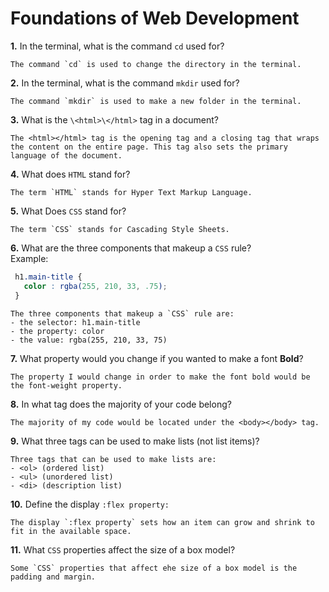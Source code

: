 # Foundations of Web Development

**1.** In the terminal, what is the command `cd` used for?
<!-- enter you answer in the space below -->
```
The command `cd` is used to change the directory in the terminal.
```

**2.** In the terminal, what is the command `mkdir` used for?
<!-- enter you answer in the space below -->
```
The command `mkdir` is used to make a new folder in the terminal.
```

**3.** What is the `\<html>\</html>` tag in a document?
<!-- enter you answer in the space below -->
```
The <html></html> tag is the opening tag and a closing tag that wraps the content on the entire page. This tag also sets the primary language of the document. 
```

**4.** What does `HTML` stand for?
<!-- enter you answer in the space below -->
```
The term `HTML` stands for Hyper Text Markup Language.
```

**5.** What Does `CSS` stand for?
<!-- enter you answer in the space below -->
```
The term `CSS` stands for Cascading Style Sheets.
```

**6.** What are the three components that makeup a `CSS` rule? <br> Example:
```css
 h1.main-title {
   color : rgba(255, 210, 33, .75);
 }
```
<!-- enter you answer in the space below -->
```
The three components that makeup a `CSS` rule are:
- the selector: h1.main-title
- the property: color
- the value: rgba(255, 210, 33, 75)
```

**7.** What property would you change if you wanted to make a font **Bold**?
<!-- enter you answer in the space below -->
```
The property I would change in order to make the font bold would be the font-weight property. 
```

**8.** In what tag does the majority of your code belong?
<!-- enter you answer in the space below -->
```
The majority of my code would be located under the <body></body> tag.
```

**9.** What three tags can be used to make lists (not list items)?
<!-- enter you answer in the space below -->
```
Three tags that can be used to make lists are: 
- <ol> (ordered list)
- <ul> (unordered list)
- <di> (description list)
```

**10.** Define the display `:flex property:`
<!-- enter you answer in the space below -->
```
The display `:flex property` sets how an item can grow and shrink to fit in the available space. 
```

**11.** What `CSS` properties affect the size of a box model?
<!-- enter you answer in the space below -->
```
Some `CSS` properties that affect ehe size of a box model is the padding and margin.
```